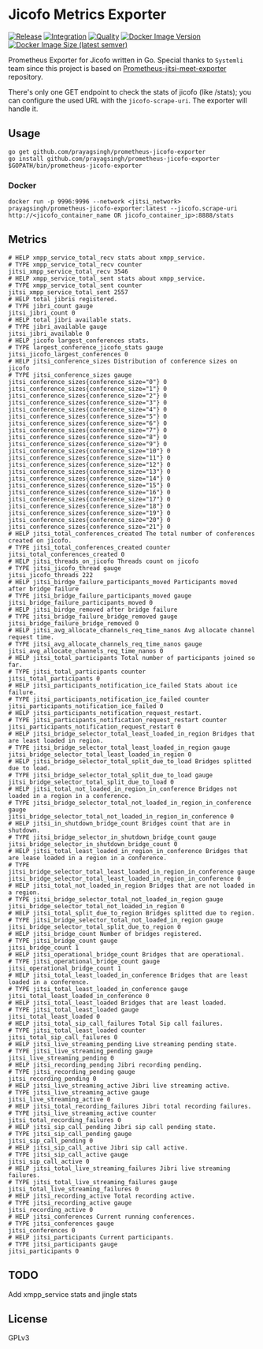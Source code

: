 # Jicofo Metrics Exporter

[![Release](https://img.shields.io/github/v/release/prayagsingh/prometheus-jicofo-exporter?color=dark-green)](https://github.com/prayagsingh/prometheus-jicofo-exporter/releases/)
[![Integration](https://github.com/prayagsingh/prometheus-jicofo-exporter/workflows/Integration/badge.svg?branch=main)](https://github.com/prayagsingh/prometheus-jicofo-exporter/workflows/Integration/badge.svg?branch=main) [![Quality](https://github.com/prayagsingh/prometheus-jicofo-exporter/workflows/Quality/badge.svg?branch=main)](https://github.com/prayagsingh/prometheus-jicofo-exporter/workflows/Quality/badge.svg?branch=main) [![Docker Image Version](https://img.shields.io/docker/v/prayagsingh/prometheus-jicofo-exporter/latest)](https://hub.docker.com/r/prayagsingh/prometheus-jicofo-exporter) [![Docker Image Size (latest semver)](https://img.shields.io/docker/image-size/prayagsingh/prometheus-jicofo-exporter)](https://hub.docker.com/r/prayagsingh/prometheus-jicofo-exporter)

Prometheus Exporter for Jicofo written in Go. Special thanks to `Systemli` team since this project is based on [Prometheus-jitsi-meet-exporter](https://github.com/systemli/prometheus-jitsi-meet-exporter) repository.

There's only one GET endpoint to check the stats of jicofo (like /stats); you can configure the used URL with the `jicofo-scrape-uri`.
The exporter will handle it.

## Usage

```
go get github.com/prayagsingh/prometheus-jicofo-exporter
go install github.com/prayagsingh/prometheus-jicofo-exporter
$GOPATH/bin/prometheus-jicofo-exporter
```

### Docker

```
docker run -p 9996:9996 --network <jitsi_network> prayagsingh/prometheus-jicofo-exporter:latest --jicofo.scrape-uri http://<jicofo_container_name OR jicofo_container_ip>:8888/stats
```

## Metrics

```
# HELP xmpp_service_total_recv stats about xmpp_service.
# TYPE xmpp_service_total_recv counter
jitsi_xmpp_service_total_recv 3546
# HELP xmpp_service_total_sent stats about xmpp_service.
# TYPE xmpp_service_total_sent counter
jitsi_xmpp_service_total_sent 2557
# HELP total jibris registered.
# TYPE jibri_count gauge
jitsi_jibri_count 0
# HELP total jibri available stats.
# TYPE jibri_available gauge
jitsi_jibri_available 0
# HELP jicofo largest_conferences stats.
# TYPE largest_conference_jicofo_stats gauge
jitsi_jicofo_largest_conferences 0
# HELP jitsi_conference_sizes Distribution of conference sizes on jicofo
# TYPE jitsi_conference_sizes gauge
jitsi_conference_sizes{conference_size="0"} 0
jitsi_conference_sizes{conference_size="1"} 0
jitsi_conference_sizes{conference_size="2"} 0
jitsi_conference_sizes{conference_size="3"} 0
jitsi_conference_sizes{conference_size="4"} 0
jitsi_conference_sizes{conference_size="5"} 0
jitsi_conference_sizes{conference_size="6"} 0
jitsi_conference_sizes{conference_size="7"} 0
jitsi_conference_sizes{conference_size="8"} 0
jitsi_conference_sizes{conference_size="9"} 0
jitsi_conference_sizes{conference_size="10"} 0
jitsi_conference_sizes{conference_size="11"} 0
jitsi_conference_sizes{conference_size="12"} 0
jitsi_conference_sizes{conference_size="13"} 0
jitsi_conference_sizes{conference_size="14"} 0
jitsi_conference_sizes{conference_size="15"} 0
jitsi_conference_sizes{conference_size="16"} 0
jitsi_conference_sizes{conference_size="17"} 0
jitsi_conference_sizes{conference_size="18"} 0
jitsi_conference_sizes{conference_size="19"} 0
jitsi_conference_sizes{conference_size="20"} 0
jitsi_conference_sizes{conference_size="21"} 0
# HELP jitsi_total_conferences_created The total number of conferences created on jicofo.
# TYPE jitsi_total_conferences_created counter
jitsi_total_conferences_created 0
# HELP jitsi_threads_on_jicofo Threads count on jicofo
# TYPE jitsi_jicofo_thread gauge
jitsi_jicofo_threads 222
# HELP jitsi_birdge_failure_participants_moved Participants moved after bridge failure
# TYPE jitsi_bridge_failure_participants_moved gauge
jitsi_bridge_failure_participants_moved 0
# HELP jitsi_birdge_removed after bridge failure
# TYPE jitsi_bridge_failure_bridge_removed gauge
jitsi_bridge_failure_bridge_removed 0
# HELP jitsi_avg_allocate_channels_req_time_nanos Avg allocate channel request time.
# TYPE jitsi_avg_allocate_channels_req_time_nanos gauge
jitsi_avg_allocate_channels_req_time_nanos 0
# HELP jitsi_total_participants Total number of participants joined so far.
# TYPE jitsi_total_participants counter
jitsi_total_participants 0
# HELP jitsi_participants_notification_ice_failed Stats about ice failure.
# TYPE jitsi_participants_notification_ice_failed counter
jitsi_participants_notification_ice_failed 0
# HELP jitsi_participants_notification_request_restart.
# TYPE jitsi_participants_notification_request_restart counter
jitsi_participants_notification_request_restart 0
# HELP jitsi_bridge_selector_total_least_loaded_in_region Bridges that are least loaded in region.
# TYPE jitsi_bridge_selector_total_least_loaded_in_region gauge
jitsi_bridge_selector_total_least_loaded_in_region 0
# HELP jitsi_bridge_selector_total_split_due_to_load Bridges splitted due to load.
# TYPE jitsi_bridge_selector_total_split_due_to_load gauge
jitsi_bridge_selector_total_split_due_to_load 0
# HELP jitsi_total_not_loaded_in_region_in_conference Bridges not loaded in a region in a conference.
# TYPE jitsi_bridge_selector_total_not_loaded_in_region_in_conference gauge
jitsi_bridge_selector_total_not_loaded_in_region_in_conference 0
# HELP jitsi_in_shutdown_bridge_count Bridges count that are in shutdown.
# TYPE jitsi_bridge_selector_in_shutdown_bridge_count gauge
jitsi_bridge_selector_in_shutdown_bridge_count 0
# HELP jitsi_total_least_loaded_in_region_in_conference Bridges that are lease loaded in a region in a conference.
# TYPE jitsi_bridge_selector_total_least_loaded_in_region_in_conference gauge
jitsi_bridge_selector_total_least_loaded_in_region_in_conference 0
# HELP jitsi_total_not_loaded_in_region Bridges that are not loaded in a region.
# TYPE jitsi_bridge_selector_total_not_loaded_in_region gauge
jitsi_bridge_selector_total_not_loaded_in_region 0
# HELP jitsi_total_split_due_to_region Bridges splitted due to region.
# TYPE jitsi_bridge_selector_total_not_loaded_in_region gauge
jitsi_bridge_selector_total_split_due_to_region 0
# HELP jitsi_bridge_count Number of bridges registered.
# TYPE jitsi_bridge_count gauge
jitsi_bridge_count 1
# HELP jitsi_operational_bridge_count Bridges that are operational.
# TYPE jitsi_operational_bridge_count gauge
jitsi_operational_bridge_count 1
# HELP jitsi_total_least_loaded_in_conference Bridges that are least loaded in a conference.
# TYPE jitsi_total_least_loaded_in_conference gauge
jitsi_total_least_loaded_in_conference 0
# HELP jitsi_total_least_loaded Bridges that are least loaded.
# TYPE jitsi_total_least_loaded gauge
jitsi_total_least_loaded 0
# HELP jitsi_total_sip_call_failures Total Sip call failures.
# TYPE jitsi_total_least_loaded counter
jitsi_total_sip_call_failures 0
# HELP jitsi_live_streaming_pending Live streaming pending state.
# TYPE jitsi_live_streaming_pending gauge
jitsi_live_streaming_pending 0
# HELP jitsi_recording_pending Jibri recording pending.
# TYPE jitsi_recording_pending gauge
jitsi_recording_pending 0
# HELP jitsi_live_streaming_active Jibri live streaming active.
# TYPE jitsi_live_streaming_active gauge
jitsi_live_streaming_active 0
# HELP jitsi_total_recording_failures Jibri total recording failures.
# TYPE jitsi_live_streaming_active counter
jitsi_total_recording_failures 0
# HELP jitsi_sip_call_pending Jibri sip call pending state.
# TYPE jitsi_sip_call_pending gauge
jitsi_sip_call_pending 0
# HELP jitsi_sip_call_active Jibri sip call active.
# TYPE jitsi_sip_call_active gauge
jitsi_sip_call_active 0
# HELP jitsi_total_live_streaming_failures Jibri live streaming failures.
# TYPE jitsi_total_live_streaming_failures gauge
jitsi_total_live_streaming_failures 0
# HELP jitsi_recording_active Total recording active.
# TYPE jitsi_recording_active gauge
jitsi_recording_active 0
# HELP jitsi_conferences Current running conferences.
# TYPE jitsi_conferences gauge
jitsi_conferences 0
# HELP jitsi_participants Current participants.
# TYPE jitsi_participants gauge
jitsi_participants 0
```

## TODO

Add xmpp_service stats and jingle stats

## License

GPLv3
